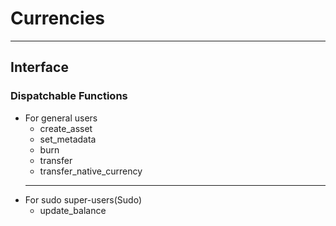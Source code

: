 # Currencies
***
## Interface
### Dispatchable Functions
* For general users
    * create_asset
    * set_metadata
    * burn
    * transfer
    * transfer_native_currency
    ***
* For sudo super-users(Sudo)
    * update_balance